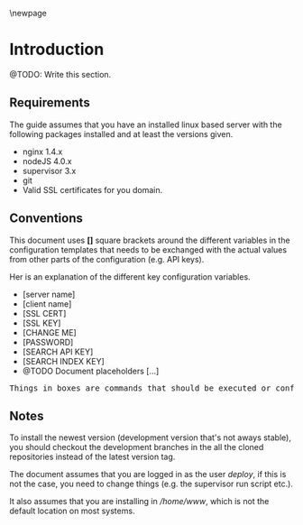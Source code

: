 <!-- Ensures that TOC is on it's own page -->
\newpage

# Introduction

@TODO: Write this section.

## Requirements
The guide assumes that you have an installed linux based server with the following packages installed and at least the versions given.

 * nginx 1.4.x
 * nodeJS 4.0.x
 * supervisor 3.x
 * git
 * Valid SSL certificates for you domain.

## Conventions
This document uses __[]__ square brackets around the different variables in the configuration templates that needs to be exchanged with the actual values from other parts of the configuration (e.g. API keys).

Her is an explanation of the different key configuration variables.

  * [server name]
  * [client name]
  * [SSL CERT]
  * [SSL KEY]
  * [CHANGE ME]
  * [PASSWORD]
  * [SEARCH API KEY]
  * [SEARCH INDEX KEY]
  * @TODO Document placeholders [...]

<pre>
Things in boxes are commands that should be executed or configuration thats need in the files given.
</pre>

## Notes
To install the newest version (development version that's not aways stable), you should checkout the development branches in the all the cloned repositories instead of the latest version tag.

The document assumes that you are logged in as the user _deploy_, if this is not the case, you need to change things (e.g. the supervisor run script etc.).

It also assumes that you are installing in _/home/www_, which is not the default location on most systems.
